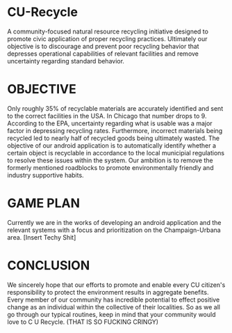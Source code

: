 # CU-Recycle
A community-focused natural resource recycling initiative designed to promote civic application of proper recycling practices. Ultimately our objective is to discourage and prevent poor recycling behavior that depresses operational capabilities of relevant facilities and remove uncertainty regarding standard behavior.

# OBJECTIVE
Only roughly 35% of recyclable materials are accurately identified and sent to the correct facilities in the USA. In Chicago that number drops to 9. According to the EPA, uncertainty regarding what is usable was a major factor in depressing recycling rates. Furthermore, incorrect materials being recycled led to nearly half of recycled goods being ultimately wasted. The objective of our android application is to automatically identify whether a certain object is recyclable in accordance to the local municipial regulations to resolve these issues within the system. Our ambition is to remove the formerly mentioned roadblocks to promote environmentally friendly and industry supportive habits.

# GAME PLAN
Currently we are in the works of developing an android application and the relevant systems with a focus and prioritization on the Champaign-Urbana area. [Insert Techy Shit]

# CONCLUSION
We sincerely hope that our efforts to promote and enable every CU citizen's responsibility to protect the environment results in aggregate benefits. Every member of our community has incredible potential to effect positive change as an individual within the collective of their localities. So as we all go through our typical routines, keep in mind that your community would love to C U Recycle. (THAT IS SO FUCKING CRINGY)
